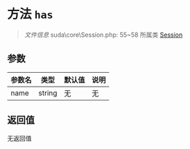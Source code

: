 # 方法 `has`

> *文件信息* suda\core\Session.php: 55~58
> 所属类 [Session](../Session.md)




## 参数


| 参数名 | 类型 | 默认值 | 说明 |
|--------|-----|-------|-------|
| name |  string | 无 | 无 |



## 返回值

无返回值
